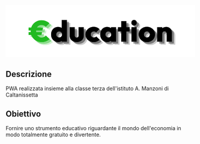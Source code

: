 <picture>
  <source media="(prefers-color-scheme: dark)" srcset="https://github.com/Mikexezy/Education/blob/master/headerLogoLight.png" alt="€DUCATION"/>
  <img src="https://github.com/Mikexezy/Education/blob/master/headerLogo.png" alt="€DUCATION"/>
</picture>

## Descrizione
PWA realizzata insieme alla classe terza dell'istituto A. Manzoni di Caltanissetta

## Obiettivo
Fornire uno strumento educativo riguardante il mondo dell'economia in modo totalmente gratuito e divertente.
